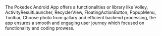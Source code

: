 The Pokedex Android App offers a functionalities or library like Volley, ActivityResultLauncher, RecyclerView, FloatingActionButton, PopupMenu, Toolbar, Choose photo from gallary and efficient backend processing, the app ensures a smooth and engaging user journey which focused on functionality and coding prowess.
